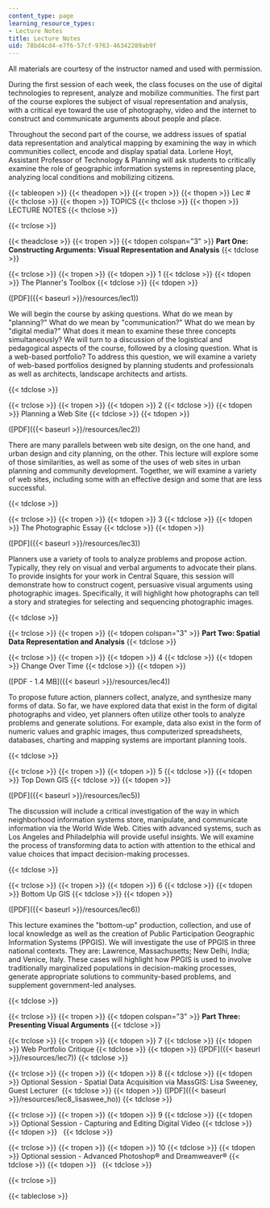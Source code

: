 ```yaml
---
content_type: page
learning_resource_types:
- Lecture Notes
title: Lecture Notes
uid: 78bd4cd4-e7f6-57cf-9763-46342289ab9f
---
```


All materials are courtesy of the instructor named and used with permission.

During the first session of each week, the class focuses on the use of digital technologies to represent, analyze and mobilize communities. The first part of the course explores the subject of visual representation and analysis, with a critical eye toward the use of photography, video and the internet to construct and communicate arguments about people and place.

Throughout the second part of the course, we address issues of spatial data representation and analytical mapping by examining the way in which communities collect, encode and display spatial data. Lorlene Hoyt, Assistant Professor of Technology & Planning will ask students to critically examine the role of geographic information systems in representing place, analyzing local conditions and mobilizing citizens.

{{< tableopen >}}
{{< theadopen >}}
{{< tropen >}}
{{< thopen >}}
Lec #
{{< thclose >}}
{{< thopen >}}
TOPICS
{{< thclose >}}
{{< thopen >}}
LECTURE NOTES
{{< thclose >}}

{{< trclose >}}

{{< theadclose >}}
{{< tropen >}}
{{< tdopen colspan="3" >}}
**Part One: Constructing Arguments: Visual Representation and Analysis**
{{< tdclose >}}

{{< trclose >}}
{{< tropen >}}
{{< tdopen >}}
1
{{< tdclose >}}
{{< tdopen >}}
The Planner's Toolbox
{{< tdclose >}}
{{< tdopen >}}


([PDF]({{< baseurl >}}/resources/lec1))

We will begin the course by asking questions. What do we mean by "planning?" What do we mean by "communication?" What do we mean by "digital media?" What does it mean to examine these three concepts simultaneously? We will turn to a discussion of the logistical and pedagogical aspects of the course, followed by a closing question. What is a web-based portfolio? To address this question, we will examine a variety of web-based portfolios designed by planning students and professionals as well as architects, landscape architects and artists.


{{< tdclose >}}

{{< trclose >}}
{{< tropen >}}
{{< tdopen >}}
2
{{< tdclose >}}
{{< tdopen >}}
Planning a Web Site
{{< tdclose >}}
{{< tdopen >}}


([PDF]({{< baseurl >}}/resources/lec2))

There are many parallels between web site design, on the one hand, and urban design and city planning, on the other. This lecture will explore some of those similarities, as well as some of the uses of web sites in urban planning and community development. Together, we will examine a variety of web sites, including some with an effective design and some that are less successful.


{{< tdclose >}}

{{< trclose >}}
{{< tropen >}}
{{< tdopen >}}
3
{{< tdclose >}}
{{< tdopen >}}
The Photographic Essay
{{< tdclose >}}
{{< tdopen >}}


([PDF]({{< baseurl >}}/resources/lec3))

Planners use a variety of tools to analyze problems and propose action. Typically, they rely on visual and verbal arguments to advocate their plans. To provide insights for your work in Central Square, this session will demonstrate how to construct cogent, persuasive visual arguments using photographic images. Specifically, it will highlight how photographs can tell a story and strategies for selecting and sequencing photographic images.


{{< tdclose >}}

{{< trclose >}}
{{< tropen >}}
{{< tdopen colspan="3" >}}
**Part Two: Spatial Data Representation and Analysis**
{{< tdclose >}}

{{< trclose >}}
{{< tropen >}}
{{< tdopen >}}
4
{{< tdclose >}}
{{< tdopen >}}
Change Over Time
{{< tdclose >}}
{{< tdopen >}}


([PDF - 1.4 MB]({{< baseurl >}}/resources/lec4))

To propose future action, planners collect, analyze, and synthesize many forms of data. So far, we have explored data that exist in the form of digital photographs and video, yet planners often utilize other tools to analyze problems and generate solutions. For example, data also exist in the form of numeric values and graphic images, thus computerized spreadsheets, databases, charting and mapping systems are important planning tools.


{{< tdclose >}}

{{< trclose >}}
{{< tropen >}}
{{< tdopen >}}
5
{{< tdclose >}}
{{< tdopen >}}
Top Down GIS
{{< tdclose >}}
{{< tdopen >}}


([PDF]({{< baseurl >}}/resources/lec5))

The discussion will include a critical investigation of the way in which neighborhood information systems store, manipulate, and communicate information via the World Wide Web. Cities with advanced systems, such as Los Angeles and Philadelphia will provide useful insights. We will examine the process of transforming data to action with attention to the ethical and value choices that impact decision-making processes.


{{< tdclose >}}

{{< trclose >}}
{{< tropen >}}
{{< tdopen >}}
6
{{< tdclose >}}
{{< tdopen >}}
Bottom Up GIS
{{< tdclose >}}
{{< tdopen >}}


([PDF]({{< baseurl >}}/resources/lec6))

This lecture examines the "bottom-up" production, collection, and use of local knowledge as well as the creation of Public Participation Geographic Information Systems (PPGIS). We will investigate the use of PPGIS in three national contexts. They are: Lawrence, Massachusetts; New Delhi, India; and Venice, Italy. These cases will highlight how PPGIS is used to involve traditionally marginalized populations in decision-making processes, generate appropriate solutions to community-based problems, and supplement government-led analyses.


{{< tdclose >}}

{{< trclose >}}
{{< tropen >}}
{{< tdopen colspan="3" >}}
**Part Three: Presenting Visual Arguments**
{{< tdclose >}}

{{< trclose >}}
{{< tropen >}}
{{< tdopen >}}
7
{{< tdclose >}}
{{< tdopen >}}
Web Portfolio Critique
{{< tdclose >}}
{{< tdopen >}}
([PDF]({{< baseurl >}}/resources/lec7))
{{< tdclose >}}

{{< trclose >}}
{{< tropen >}}
{{< tdopen >}}
8
{{< tdclose >}}
{{< tdopen >}}
Optional Session - Spatial Data Acquisition via MassGIS: Lisa Sweeney, Guest Lecturer 
{{< tdclose >}}
{{< tdopen >}}
([PDF]({{< baseurl >}}/resources/lec8_lisaswee_ho))
{{< tdclose >}}

{{< trclose >}}
{{< tropen >}}
{{< tdopen >}}
9
{{< tdclose >}}
{{< tdopen >}}
Optional Session - Capturing and Editing Digital Video
{{< tdclose >}}
{{< tdopen >}}
 
{{< tdclose >}}

{{< trclose >}}
{{< tropen >}}
{{< tdopen >}}
10
{{< tdclose >}}
{{< tdopen >}}
Optional session - Advanced Photoshop® and Dreamweaver®
{{< tdclose >}}
{{< tdopen >}}
 
{{< tdclose >}}

{{< trclose >}}

{{< tableclose >}}